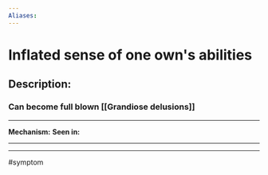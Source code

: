 ```yaml
---
Aliases:
---
```

# Inflated sense of one own's abilities
## Description:
### Can become full blown [[Grandiose delusions]]

---
**Mechanism:**
**Seen in:** 

---


---
#symptom 